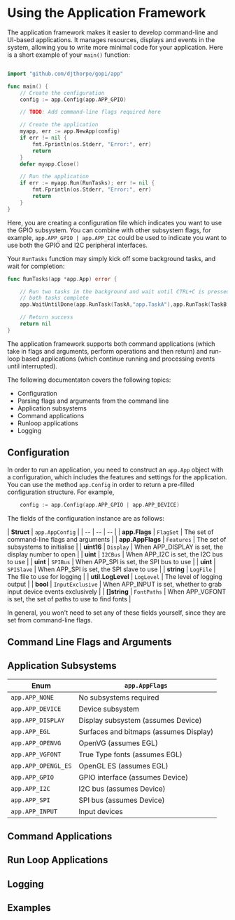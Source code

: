 
# Using the Application Framework

The application framework makes it easier to develop command-line and UI-based
applications. It manages resources, displays and events in the system, allowing
you to write more minimal code for your application. Here is a short example
of your `main()` function:

```go

import "github.com/djthorpe/gopi/app"

func main() {
	// Create the configuration
	config := app.Config(app.APP_GPIO)

	// TODO: Add command-line flags required here

	// Create the application
	myapp, err := app.NewApp(config)
	if err != nil {
		fmt.Fprintln(os.Stderr, "Error:", err)
		return
	}
	defer myapp.Close()

	// Run the application
	if err := myapp.Run(RunTasks); err != nil {
		fmt.Fprintln(os.Stderr, "Error:", err)
		return
	}
}

```

Here, you are creating a configuration file which indicates you want to use
the GPIO subsystem. You can combine with other subsystem flags, for example,
`app.APP_GPIO | app.APP_I2C` could be used to indicate you want to use
both the GPIO and I2C peripheral interfaces.

Your `RunTasks` function may simply kick off some background tasks, and wait
for completion:

```go
func RunTasks(app *app.App) error {

	// Run two tasks in the background and wait until CTRL+C is pressed and/or
	// both tasks complete
	app.WaitUntilDone(app.RunTask(TaskA,"app.TaskA"),app.RunTask(TaskB,"app.TaskB"))

	// Return success
	return nil
}
```

The application framework supports both command applications (which take in
flags and arguments, perform operations and then return) and run-loop based
applications (which continue running and processing events until interrupted).

The following documentaton covers the following topics:

  * Configuration
  * Parsing flags and arguments from the command line
  * Application subsystems
  * Command applications
  * Runloop applications
  * Logging

## Configuration

In order to run an application, you need to construct an `app.App` object
with a configuration, which includes the features and settings for the
application. You can use the method `app.Config` in order to return a
pre-filled configuration structure. For example,

```go
	config := app.Config(app.APP_GPIO | app.APP_DEVICE)
```

The fields of the configuration instance are as follows:

| **Struct** | `app.AppConfig` |
| -- | -- | -- |
| **app.Flags** | `FlagSet` | The set of command-line flags and arguments  |
| **app.AppFlags** | `Features` | The set of subsystems to initialise |
| **uint16** | `Display` | When APP_DISPLAY is set, the display number to open |
| **uint** | `I2CBus` | When APP_I2C is set, the I2C bus to use |
| **uint** | `SPIBus` | When APP_SPI is set, the SPI bus to use |
| **uint** | `SPISlave` | When APP_SPI is set, the SPI slave to use |
| **string** | `LogFile` | The file to use for logging  |
| **util.LogLevel** | `LogLevel` | The level of logging output |
| **bool** | `InputExclusive` | When APP_INPUT is set, whether to grab input device events exclusively |
| **[]string** | `FontPaths` | When APP_VGFONT is set, the set of paths to use to find fonts |

In general, you won't need to set any of these fields yourself, since they are
set from command-line flags.

## Command Line Flags and Arguments

## Application Subsystems

| **Enum** | `app.AppFlags` |
| -- | -- |
| `app.APP_NONE` | No subsystems required |
| `app.APP_DEVICE` | Device subsystem |
| `app.APP_DISPLAY` | Display subsystem (assumes Device) |
| `app.APP_EGL` | Surfaces and bitmaps (assumes Display) |
| `app.APP_OPENVG` | OpenVG (assumes EGL) |
| `app.APP_VGFONT` | True Type fonts (assumes EGL) |
| `app.APP_OPENGL_ES` | OpenGL ES (assumes EGL) |
| `app.APP_GPIO` | GPIO interface (assumes Device) |
| `app.APP_I2C` | I2C bus (assumes Device) |
| `app.APP_SPI` | SPI bus (assumes Device) |
| `app.APP_INPUT` | Input devices |

## Command Applications

## Run Loop Applications

## Logging

## Examples




